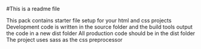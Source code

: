 #This is a readme file

This pack contains starter file setup for your html and css projects
Development code is written in the source folder and the build tools output the code in a new dist folder
All production code should be in the dist folder
The project uses sass as the css preprocessor

